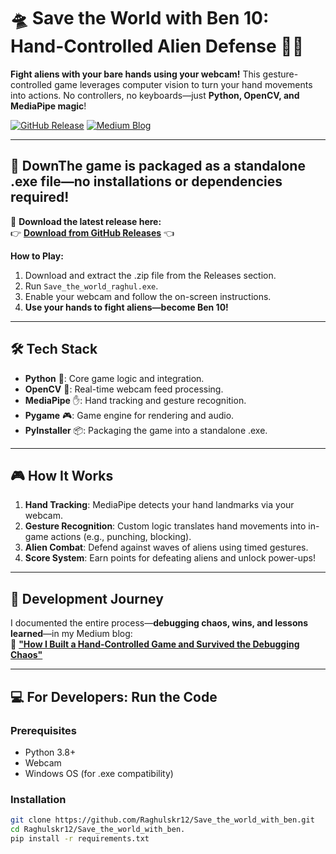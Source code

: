 # 🛸 Save the World with Ben 10: Hand-Controlled Alien Defense 🦸‍♂️

**Fight aliens with your bare hands using your webcam!** This gesture-controlled game leverages computer vision to turn your hand movements into actions. No controllers, no keyboards—just **Python, OpenCV, and MediaPipe magic**!

[![GitHub Release](https://img.shields.io/github/v/release/Raghulskr12/Save_the_world_with_ben?include_prereleases&style=for-the-badge)](https://github.com/Raghulskr12/Save_the_world_with_ben/releases)
[![Medium Blog](https://img.shields.io/badge/Read-Blog-FF6F00?style=for-the-badge&logo=medium)](https://medium.com/@kalairaghul70/how-i-built-a-hand-controlled-game-and-survived-the-debugging-chaos-2bff299373e3)

---

## 🚀 DownThe game is packaged as a **standalone .exe file**—no installations or dependencies required!  
🔗 **Download the latest release here:**  
👉 [**Download from GitHub Releases**](https://github.com/Raghulskr12/Save_the_world_with_ben/releases/download/v1.0.0/Save_the_world.zip) 👈

**How to Play:**
1. Download and extract the .zip file from the Releases section.
2. Run `Save_the_world_raghul.exe`.
3. Enable your webcam and follow the on-screen instructions.
4. **Use your hands to fight aliens—become Ben 10!**

---

## 🛠️ Tech Stack

- **Python** 🐍: Core game logic and integration.
- **OpenCV** 👀: Real-time webcam feed processing.
- **MediaPipe** ✋: Hand tracking and gesture recognition.
- **Pygame** 🎮: Game engine for rendering and audio.
- **PyInstaller** 📦: Packaging the game into a standalone .exe.

---

## 🎮 How It Works

1. **Hand Tracking**: MediaPipe detects your hand landmarks via your webcam.
2. **Gesture Recognition**: Custom logic translates hand movements into in-game actions (e.g., punching, blocking).
3. **Alien Combat**: Defend against waves of aliens using timed gestures.
4. **Score System**: Earn points for defeating aliens and unlock power-ups!

---

## 📖 Development Journey

I documented the entire process—**debugging chaos, wins, and lessons learned**—in my Medium blog:  
🔗 [**"How I Built a Hand-Controlled Game and Survived the Debugging Chaos"**](https://medium.com/@kalairaghul70/how-i-built-a-hand-controlled-game-and-survived-the-debugging-chaos-2bff299373e3)

---

## 💻 For Developers: Run the Code

### Prerequisites
- Python 3.8+
- Webcam
- Windows OS (for .exe compatibility)

### Installation
```bash
git clone https://github.com/Raghulskr12/Save_the_world_with_ben.git
cd Raghulskr12/Save_the_world_with_ben.
pip install -r requirements.txt
